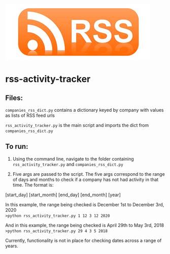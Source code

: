 ![RSS Logo](/rss_logo.png)

# rss-activity-tracker

## Files:

`companies_rss_dict.py` contains a dictionary keyed by company with values as lists of RSS feed urls

`rss_activity_tracker.py` is the main script and imports the dict from `companies_rss_dict.py`

## To run:

1) Using the command line, navigate to the folder containing `rss_activity_tracker.py` and `companies_rss_dict.py`

3) Five args are passed to the script. The five args correspond to the range of days and months to check if a company has not had activity in that time. The format is:

[start_day] [start_month] [end_day] [end_month] [year]

In this example, the range being checked is December 1st to December 3rd, 2020 <br />
`>python rss_activity_tracker.py 1 12 3 12 2020`

And in this example, the range being checked is April 29th to May 3rd, 2018 <br />
`>python rss_activity_tracker.py 29 4 3 5 2018`

Currently, functionality is not in place for checking dates across a range of years. 
